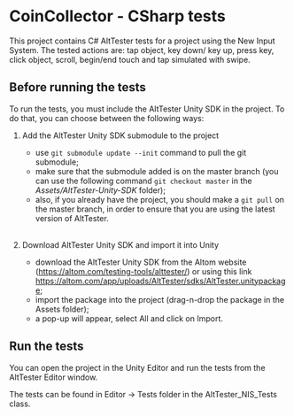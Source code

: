# CoinCollector - CSharp tests

This project contains C# AltTester tests for a project using the New Input System.
The tested actions are: tap object, key down/ key up, press key, click object, scroll, begin/end touch and tap simulated with swipe.

## Before running the tests
To run the tests, you must include the AltTester Unity SDK in the project. To do that, you can choose between the following ways:
1. Add the AltTester Unity SDK submodule to the project
    - use ``git submodule update --init`` command to pull the git submodule;
    - make sure that the submodule added is on the master branch (you can use the following command ``git checkout master`` in the <i>Assets/AltTester-Unity-SDK</i> folder);
    - also, if you already have the project, you should make a ``git pull`` on the master branch, in order to ensure that you are using the latest version of AltTester.

    <br> 
2. Download AltTester Unity SDK and import it into Unity 
    - download the AltTester Unity SDK from the Altom website (https://altom.com/testing-tools/alttester/) or using this link https://altom.com/app/uploads/AltTester/sdks/AltTester.unitypackage;
    - import the package into the project (drag-n-drop the package in the Assets folder);
    - a pop-up will appear, select All and click on Import.

## Run the tests

You can open the project in the Unity Editor and run the tests from the AltTester Editor window.

The tests can be found in Editor -> Tests folder in the AltTester_NIS_Tests class.